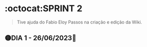 # :octocat:SPRINT 2
> Tive ajuda do Fabio Eloy Passos na criação e edição da Wiki.
## :yellow_circle:DIA 1 - 26/06/2023:pushpin:
